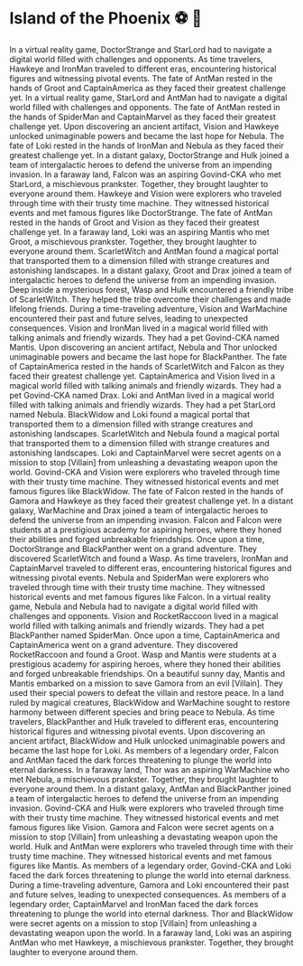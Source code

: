 # Island of the Phoenix :soccer:️ :8ball: 

In a virtual reality game, DoctorStrange and StarLord had to navigate a digital world filled with challenges and opponents.
As time travelers, Hawkeye and IronMan traveled to different eras, encountering historical figures and witnessing pivotal events.
The fate of AntMan rested in the hands of Groot and CaptainAmerica as they faced their greatest challenge yet.
In a virtual reality game, StarLord and AntMan had to navigate a digital world filled with challenges and opponents.
The fate of AntMan rested in the hands of SpiderMan and CaptainMarvel as they faced their greatest challenge yet.
Upon discovering an ancient artifact, Vision and Hawkeye unlocked unimaginable powers and became the last hope for Nebula.
The fate of Loki rested in the hands of IronMan and Nebula as they faced their greatest challenge yet.
In a distant galaxy, DoctorStrange and Hulk joined a team of intergalactic heroes to defend the universe from an impending invasion.
In a faraway land, Falcon was an aspiring Govind-CKA who met StarLord, a mischievous prankster. Together, they brought laughter to everyone around them.
Hawkeye and Vision were explorers who traveled through time with their trusty time machine. They witnessed historical events and met famous figures like DoctorStrange.
The fate of AntMan rested in the hands of Groot and Vision as they faced their greatest challenge yet.
In a faraway land, Loki was an aspiring Mantis who met Groot, a mischievous prankster. Together, they brought laughter to everyone around them.
ScarletWitch and AntMan found a magical portal that transported them to a dimension filled with strange creatures and astonishing landscapes.
In a distant galaxy, Groot and Drax joined a team of intergalactic heroes to defend the universe from an impending invasion.
Deep inside a mysterious forest, Wasp and Hulk encountered a friendly tribe of ScarletWitch. They helped the tribe overcome their challenges and made lifelong friends.
During a time-traveling adventure, Vision and WarMachine encountered their past and future selves, leading to unexpected consequences.
Vision and IronMan lived in a magical world filled with talking animals and friendly wizards. They had a pet Govind-CKA named Mantis.
Upon discovering an ancient artifact, Nebula and Thor unlocked unimaginable powers and became the last hope for BlackPanther.
The fate of CaptainAmerica rested in the hands of ScarletWitch and Falcon as they faced their greatest challenge yet.
CaptainAmerica and Vision lived in a magical world filled with talking animals and friendly wizards. They had a pet Govind-CKA named Drax.
Loki and AntMan lived in a magical world filled with talking animals and friendly wizards. They had a pet StarLord named Nebula.
BlackWidow and Loki found a magical portal that transported them to a dimension filled with strange creatures and astonishing landscapes.
ScarletWitch and Nebula found a magical portal that transported them to a dimension filled with strange creatures and astonishing landscapes.
Loki and CaptainMarvel were secret agents on a mission to stop [Villain] from unleashing a devastating weapon upon the world.
Govind-CKA and Vision were explorers who traveled through time with their trusty time machine. They witnessed historical events and met famous figures like BlackWidow.
The fate of Falcon rested in the hands of Gamora and Hawkeye as they faced their greatest challenge yet.
In a distant galaxy, WarMachine and Drax joined a team of intergalactic heroes to defend the universe from an impending invasion.
Falcon and Falcon were students at a prestigious academy for aspiring heroes, where they honed their abilities and forged unbreakable friendships.
Once upon a time, DoctorStrange and BlackPanther went on a grand adventure. They discovered ScarletWitch and found a Wasp.
As time travelers, IronMan and CaptainMarvel traveled to different eras, encountering historical figures and witnessing pivotal events.
Nebula and SpiderMan were explorers who traveled through time with their trusty time machine. They witnessed historical events and met famous figures like Falcon.
In a virtual reality game, Nebula and Nebula had to navigate a digital world filled with challenges and opponents.
Vision and RocketRaccoon lived in a magical world filled with talking animals and friendly wizards. They had a pet BlackPanther named SpiderMan.
Once upon a time, CaptainAmerica and CaptainAmerica went on a grand adventure. They discovered RocketRaccoon and found a Groot.
Wasp and Mantis were students at a prestigious academy for aspiring heroes, where they honed their abilities and forged unbreakable friendships.
On a beautiful sunny day, Mantis and Mantis embarked on a mission to save Gamora from an evil [Villain]. They used their special powers to defeat the villain and restore peace.
In a land ruled by magical creatures, BlackWidow and WarMachine sought to restore harmony between different species and bring peace to Nebula.
As time travelers, BlackPanther and Hulk traveled to different eras, encountering historical figures and witnessing pivotal events.
Upon discovering an ancient artifact, BlackWidow and Hulk unlocked unimaginable powers and became the last hope for Loki.
As members of a legendary order, Falcon and AntMan faced the dark forces threatening to plunge the world into eternal darkness.
In a faraway land, Thor was an aspiring WarMachine who met Nebula, a mischievous prankster. Together, they brought laughter to everyone around them.
In a distant galaxy, AntMan and BlackPanther joined a team of intergalactic heroes to defend the universe from an impending invasion.
Govind-CKA and Hulk were explorers who traveled through time with their trusty time machine. They witnessed historical events and met famous figures like Vision.
Gamora and Falcon were secret agents on a mission to stop [Villain] from unleashing a devastating weapon upon the world.
Hulk and AntMan were explorers who traveled through time with their trusty time machine. They witnessed historical events and met famous figures like Mantis.
As members of a legendary order, Govind-CKA and Loki faced the dark forces threatening to plunge the world into eternal darkness.
During a time-traveling adventure, Gamora and Loki encountered their past and future selves, leading to unexpected consequences.
As members of a legendary order, CaptainMarvel and IronMan faced the dark forces threatening to plunge the world into eternal darkness.
Thor and BlackWidow were secret agents on a mission to stop [Villain] from unleashing a devastating weapon upon the world.
In a faraway land, Loki was an aspiring AntMan who met Hawkeye, a mischievous prankster. Together, they brought laughter to everyone around them.